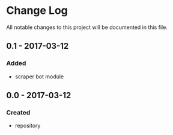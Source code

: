 # Change Log
All notable changes to this project will be documented in this file.

## 0.1 - 2017-03-12

### Added
- scraper bot module

## 0.0 - 2017-03-12

### Created
- repository
